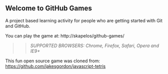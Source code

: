 ## Welcome to GitHub Games

A project based learning activity for people who are getting started with Git and GitHub.

You can play the game at: http://skapelos/github-games/

>> _*SUPPORTED BROWSERS*: Chrome, Firefox, Safari, Opera and IE9+_

This fun open source game was cloned from: https://github.com/jakesgordon/javascript-tetris
